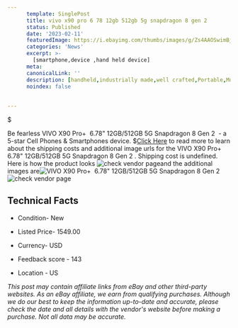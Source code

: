 ```yaml
---
      template: SinglePost
      title: vivo x90 pro 6 78 12gb 512gb 5g snapdragon 8 gen 2 
      status: Published
      date: '2023-02-11'
      featuredImage: https://i.ebayimg.com/thumbs/images/g/Zs4AAOSwimBjf35a/s-l225.jpg
      categories: 'News'
      excerpt: >-
        [smartphone,device ,hand held device]
      meta:
      canonicalLink: ''
      description: [handheld,industrially made,well crafted,Portable,Mobile,Compact,Convenient,Lightweight,Maneuverable,Man-portable,Miniature,Carriable,Hand-held,Light,Holdable,Transportable,Mobile device,Pocket-sized,On-the-go,Wireless,Cordless,Compact size,Convenient size, smartphone,device ,hand held device]
      noindex: false
      
        
---
```

$

Be fearless VIVO X90 Pro+  6.78" 12GB/512GB 5G Snapdragon 8 Gen 2  - a 5-star Cell Phones & Smartphones device.
$[Click Here](https://www.ebay.com/itm/155276764264?hash=item2427376468%3Ag%3AZs4AAOSwimBjf35a&mkevt=1&mkcid=1&mkrid=711-53200-19255-0&campid=%253CePNCampaignId%253E&customid=%253CreferenceId%253E&toolid=10049) to read more to learn about the shipping costs and additional image urls for the VIVO X90 Pro+  6.78" 12GB/512GB 5G Snapdragon 8 Gen 2 . Shipping cost is undefined. Here is how the product looks ![check vendor page](https://i.ebayimg.com/thumbs/images/g/Zs4AAOSwimBjf35a/s-l225.jpg)and the additional images are![VIVO X90 Pro+  6.78" 12GB/512GB 5G Snapdragon 8 Gen 2 ](https://i.ebayimg.com/images/g/Zs4AAOSwimBjf35a/s-l640.jpg)![check vendor page](https://origin-galleryplus.ebayimg.com/ws/web/155276764264_2_0_1/225x225.jpg,https://origin-galleryplus.ebayimg.com/ws/web/155276764264_3_0_1/225x225.jpg,https://origin-galleryplus.ebayimg.com/ws/web/155276764264_4_0_1/225x225.jpg,https://origin-galleryplus.ebayimg.com/ws/web/155276764264_5_0_1/225x225.jpg)



 ## Technical Facts 



     
      

 - Condition- New 


      

 - Listed Price- 1549.00 


      

 - Currency- USD 


      

 - Feedback score - 143 


      

 - Location - US 


      
      

 *_This post may contain affiliate links from eBay and other third-party websites. As an eBay affiliate, we earn from qualifying purchases. Although we do our best to keep the information up-to-date and accurate, please check the date and all details with the vendor's website before making a purchase. Not all data may be accurate._*






